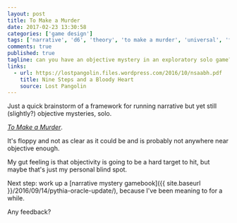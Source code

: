 ```yaml
---
layout: post
title: To Make a Murder
date: 2017-02-23 13:30:58
categories: ['game design']
tags: ['narrative', 'd6', 'theory', 'to make a murder', 'universal', 'framework', 'mystery', 'rpglet']
comments: true
published: true
tagline: can you have an objective mystery in an exploratory solo game?
links:
  - url: https://lostpangolin.files.wordpress.com/2016/10/nsaabh.pdf
    title: Nine Steps and a Bloody Heart
    source: Lost Pangolin
---
```


Just a quick brainstorm of a framework for running narrative but yet still (slightly?) objective mysteries, solo.

[*To Make a Murder*](https://exposit.github.io/katarpgs/lite/tomakeamurder/).

It's floppy and not as clear as it could be and is probably not anywhere near objective enough.

My gut feeling is that objectivity is going to be a hard target to hit, but maybe that's just my personal blind spot.

Next step: work up a [narrative mystery gamebook]({{ site.baseurl }}/2016/09/14/pythia-oracle-update/), because I've been meaning to for a while.

Any feedback?
